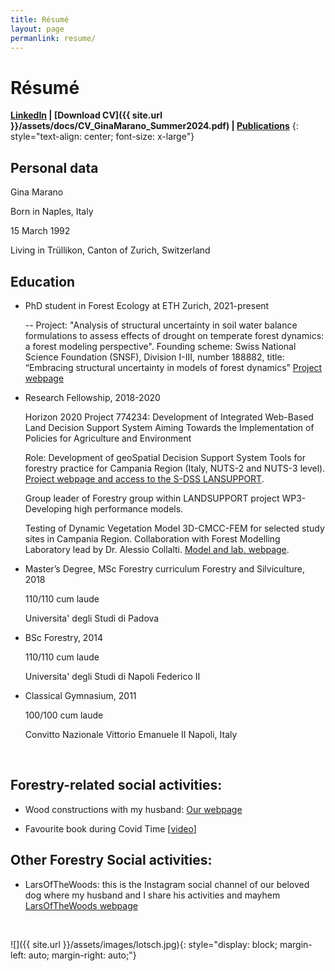 ```yaml
---
title: Résumé
layout: page
permanlink: resume/
---
```


# Résumé

**[LinkedIn](https://www.linkedin.com/in/gina-marano-60a66270/) \| [Download CV]({{ site.url }}/assets/docs/CV_GinaMarano_Summer2024.pdf) \| [Publications]({{site.url}}/research/publications-list/)**
{: style="text-align: center; font-size: x-large"}
  
## Personal data

  Gina Marano
  
  Born in Naples, Italy
  
  15 March 1992
  
  Living in Trüllikon, Canton of Zurich, Switzerland

## Education

- PhD student in Forest Ecology at ETH Zurich, 2021-present

  -- Project: "Analysis of structural uncertainty in soil water balance formulations to     assess effects of drought on temperate forest dynamics: a forest modeling       perspective".
    Founding scheme: Swiss National Science Foundation (SNSF), Division I-III, number       188882, title: “Embracing structural uncertainty in models of forest dynamics”
   [Project webpage](https://fe.ethz.ch/en/research/stand-and-landscape-dynamics/stand-dynamics-and-succession-modelling/FORMULATE-DROUGHT.html)


- Research Fellowship, 2018-2020

  Horizon 2020 Project 774234: Development of Integrated Web-Based Land Decision Support System Aiming Towards the Implementation of Policies for Agriculture and Environment
  
  Role: Development of geoSpatial Decision Support System Tools for forestry practice for Campania Region (Italy, NUTS-2 and NUTS-3 level). [Project webpage and access to the S-DSS LANSUPPORT](https://www.landsupport.eu/). 
  
  Group leader of Forestry group within LANDSUPPORT project WP3-Developing high performance models.
  
  Testing of Dynamic Vegetation Model 3D-CMCC-FEM for selected study sites in Campania Region. Collaboration with Forest Modelling Laboratory lead by Dr. Alessio Collalti. [Model and lab. webpage](https://www.forest-modelling-lab.com/the-3d-cmcc-model). 

- Master’s Degree, MSc Forestry curriculum Forestry and Silviculture, 2018

  110/110 cum laude 
  
  Universita' degli Studi di Padova

- BSc Forestry, 2014 

  110/110 cum laude 

  Universita' degli Studi di Napoli Federico II
  
  
- Classical Gymnasium, 2011 

  100/100 cum laude 

  Convitto Nazionale Vittorio Emanuele II Napoli, Italy
  

&nbsp;


## Forestry-related social activities:

- Wood constructions with my husband: [Our webpage](https://elvetiholz.com/)

- Favourite book during Covid Time [[video](https://www.youtube.com/watch?v=JOHOTW8SvaI)]


## Other Forestry Social activities:

- LarsOfTheWoods: this is the Instagram social channel of our beloved dog where my husband and I share his activities and mayhem [LarsOfTheWoods webpage](https://www.instagram.com/larsofthewoods/)


&nbsp;


![]({{ site.url }}/assets/images/lotsch.jpg){: style="display: block;     margin-left: auto;     margin-right: auto;"}
